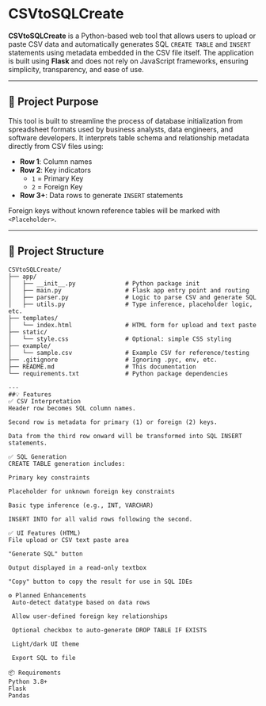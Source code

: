 # CSVtoSQLCreate

**CSVtoSQLCreate** is a Python-based web tool that allows users to upload or paste CSV data and automatically generates SQL `CREATE TABLE` and `INSERT` statements using metadata embedded in the CSV file itself. The application is built using **Flask** and does not rely on JavaScript frameworks, ensuring simplicity, transparency, and ease of use.

---

## 🧩 Project Purpose

This tool is built to streamline the process of database initialization from spreadsheet formats used by business analysts, data engineers, and software developers. It interprets table schema and relationship metadata directly from CSV files using:

- **Row 1**: Column names
- **Row 2**: Key indicators
  - `1` = Primary Key
  - `2` = Foreign Key
- **Row 3+**: Data rows to generate `INSERT` statements

Foreign keys without known reference tables will be marked with `<Placeholder>`.

---

## 📁 Project Structure

```plaintext
CSVtoSQLCreate/
├── app/
│   ├── __init__.py              # Python package init
│   ├── main.py                  # Flask app entry point and routing
│   ├── parser.py                # Logic to parse CSV and generate SQL
│   ├── utils.py                 # Type inference, placeholder logic, etc.
├── templates/
│   └── index.html               # HTML form for upload and text paste
├── static/
│   └── style.css                # Optional: simple CSS styling
├── example/
│   └── sample.csv               # Example CSV for reference/testing
├── .gitignore                   # Ignoring .pyc, env, etc.
├── README.md                    # This documentation
└── requirements.txt             # Python package dependencies

---
##💡 Features
✅ CSV Interpretation
Header row becomes SQL column names.

Second row is metadata for primary (1) or foreign (2) keys.

Data from the third row onward will be transformed into SQL INSERT statements.

✅ SQL Generation
CREATE TABLE generation includes:

Primary key constraints

Placeholder for unknown foreign key constraints

Basic type inference (e.g., INT, VARCHAR)

INSERT INTO for all valid rows following the second.

✅ UI Features (HTML)
File upload or CSV text paste area

"Generate SQL" button

Output displayed in a read-only textbox

"Copy" button to copy the result for use in SQL IDEs

⚙️ Planned Enhancements
 Auto-detect datatype based on data rows

 Allow user-defined foreign key relationships

 Optional checkbox to auto-generate DROP TABLE IF EXISTS

 Light/dark UI theme

 Export SQL to file

📦 Requirements
Python 3.8+
Flask
Pandas



